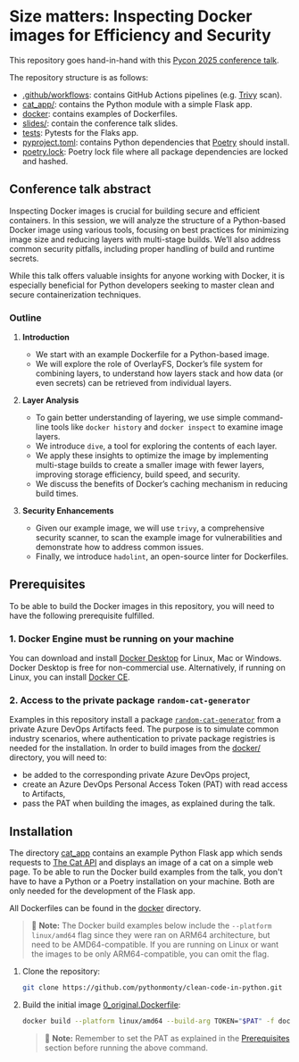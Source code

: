 # Size matters: Inspecting Docker images for Efficiency and Security

This repository goes hand-in-hand with this [Pycon 2025 conference talk](https://2025.pycon.de/talks/GJ9MVT/).

The repository structure is as follows:

- [.github/workflows](.github/workflows): contains GitHub Actions pipelines (e.g. [Trivy](https://trivy.dev/latest/)
  scan).
- [cat_app/](cat_app): contains the Python module with a simple Flask app.
- [docker](docker): contains examples of Dockerfiles.
- [slides/](slides): contain the conference talk slides.
- [tests](tests): Pytests for the Flaks app.
- [pyproject.toml](pyproject.toml): contains Python dependencies that [Poetry](https://python-poetry.org)
  should install.
- [poetry.lock](poetry.lock): Poetry lock file where all package dependencies are locked and hashed.

## Conference talk abstract

Inspecting Docker images is crucial for building secure and efficient containers. In this session, we will analyze
the structure of a Python-based Docker image using various tools, focusing on best practices for minimizing image size
and reducing layers with multi-stage builds. We’ll also address common security pitfalls, including proper handling of
build and runtime secrets.

While this talk offers valuable insights for anyone working with Docker, it is especially beneficial for Python
developers seeking to master clean and secure containerization techniques.

### Outline

1. **Introduction**
    - We start with an example Dockerfile for a Python-based image.
    - We will explore the role of OverlayFS, Docker’s file system for combining layers, to understand how layers stack
      and how data (or even secrets) can be retrieved from individual layers.

2. **Layer Analysis**
    - To gain better understanding of layering, we use simple command-line tools like `docker history` and
      `docker inspect` to examine image layers.
    - We introduce `dive`, a tool for exploring the contents of each layer.
    - We apply these insights to optimize the image by implementing multi-stage builds to create a smaller image with
      fewer layers, improving storage efficiency, build speed, and security.
    - We discuss the benefits of Docker’s caching mechanism in reducing build times.

3. **Security Enhancements**
    - Given our example image, we will use `trivy`, a comprehensive security scanner, to scan the example image for
      vulnerabilities and demonstrate how to address common issues.
    - Finally, we introduce `hadolint`, an open-source linter for Dockerfiles.

## Prerequisites

To be able to build the Docker images in this repository, you will need to have the following prerequisite
fulfilled.

### 1. Docker Engine must be running on your machine

You can download and install [Docker Desktop](https://docs.docker.com/get-started/get-docker/) for Linux, Mac or
Windows. Docker Desktop is free for non-commercial use. Alternatively, if running on Linux, you can install
[Docker CE](https://docs.docker.com/engine/install/).

### 2. Access to the private package `random-cat-generator`

Examples in this repository install a package
[`random-cat-generator`](https://dev.azure.com/pythonmonty/Demo/_artifacts/feed/random-cat-generator/PyPI/random-cat-generator/overview/0.1.1)
from a private Azure DevOps Artifacts feed. The purpose is to simulate common industry scenarios, where authentication
to private package registries is needed for the installation. In order to build images from the [docker/](docker)
directory, you will need to:

- be added to the corresponding private Azure DevOps project,
- create an Azure DevOps Personal Access Token (PAT) with read access to Artifacts,
- pass the PAT when building the images, as explained during the talk.

## Installation

The directory [cat_app](cat_app) contains an example Python Flask app which sends requests to
[The Cat API](https://thecatapi.com/) and displays an image of a cat on a simple web page. To be able to run the Docker
build examples from the talk, you don't have to have a Python or a Poetry installation on your machine.
Both are only needed for the development of the Flask app.

All Dockerfiles can be found in the [docker](docker) directory.

> :memo: **Note:** The Docker build examples below include the `--platform linux/amd64` flag since they were ran on
> ARM64 architecture, but need to be AMD64-compatible. If you are running on Linux or want the images to be
> only ARM64-compatible, you can omit the flag.

1. Clone the repository:

   ```bash
   git clone https://github.com/pythonmonty/clean-code-in-python.git
   ```

2. Build the initial image [0_original.Dockerfile](docker/0_original.Dockerfile):

   ```bash
   docker build --platform linux/amd64 --build-arg TOKEN="$PAT" -f docker/0_original.Dockerfile -t 0-original .
   ```

   > :memo: **Note:** Remember to set the PAT as explained in the [Prerequisites](#prerequisites) section before running
   > the above command.
